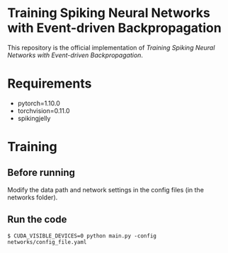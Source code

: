 # **Training Spiking Neural Networks with Event-driven Backpropagation**

This repository is the official implementation of *Training Spiking Neural Networks with Event-driven Backpropagation*.

# Requirements
- pytorch=1.10.0
- torchvision=0.11.0
- spikingjelly

# Training

## Before running

Modify the data path and network settings in the config files (in the networks folder).

## Run the code
```
$ CUDA_VISIBLE_DEVICES=0 python main.py -config networks/config_file.yaml
```